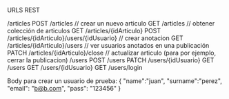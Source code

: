 URLS REST

/articles
POST /articles // crear un nuevo articulo
GET /articles // obtener colección de articulos
GET /articles/{idArticulo}
POST /articles/{idArticulo}/users/{idUsuario} // crear anotacion
GET /articles/{idArticulo}/users // ver usuarios anotados en una publicación
PATCH /articles/{idArticulo}/close // actualizar articulo (para por ejemplo, cerrar la publicacion)
/users
POST /users
PATCH /users/{idUsuario}
GET /users
GET /users/{idUsuario}
GET /users/login

Body para crear un usuario de prueba:
{
  "name":"juan",
  "surname":"perez",
  "email": "b@b.com",
  "pass": "123456"
}
